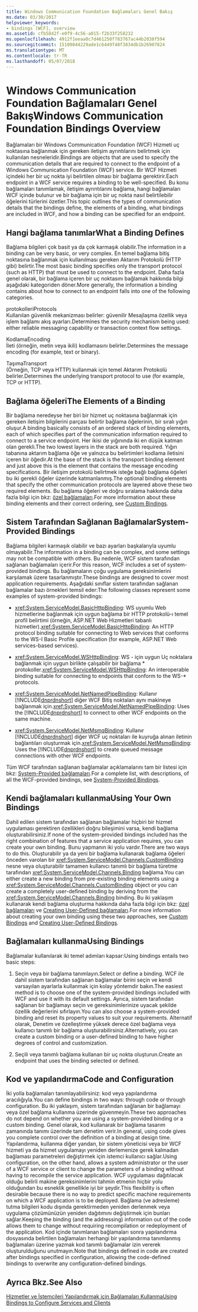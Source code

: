 ```yaml
---
title: Windows Communication Foundation Bağlamaları Genel Bakış
ms.date: 03/30/2017
helpviewer_keywords:
- bindings [WCF], overview
ms.assetid: cfb5842f-e0f9-4c56-a015-f2b33f258232
ms.openlocfilehash: 4912f1eeaa0c7d461250f783767ac44b2038f594
ms.sourcegitcommit: 15109844229ade1c6449f48f3834db1b26907824
ms.translationtype: MT
ms.contentlocale: tr-TR
ms.lasthandoff: 05/07/2018
---
```

# <a name="windows-communication-foundation-bindings-overview"></a><span data-ttu-id="80012-102">Windows Communication Foundation Bağlamaları Genel Bakış</span><span class="sxs-lookup"><span data-stu-id="80012-102">Windows Communication Foundation Bindings Overview</span></span>
<span data-ttu-id="80012-103">Bağlamaları bir Windows Communication Foundation (WCF) Hizmeti uç noktasına bağlanmak için gereken iletişim ayrıntılarını belirtmek için kullanılan nesneleridir.</span><span class="sxs-lookup"><span data-stu-id="80012-103">Bindings are objects that are used to specify the communication details that are required to connect to the endpoint of a Windows Communication Foundation (WCF) service.</span></span> <span data-ttu-id="80012-104">Bir WCF Hizmeti içindeki her bir uç nokta iyi belirtilen olması bir bağlama gerektirir.</span><span class="sxs-lookup"><span data-stu-id="80012-104">Each endpoint in a WCF service requires a binding to be well-specified.</span></span> <span data-ttu-id="80012-105">Bu konu bağlamaları tanımlamak, iletişim ayrıntılarını bağlama, hangi bağlamaları WCF içinde bulunur ve bir bağlama için bir uç nokta nasıl belirtilebilir öğelerini türlerini özetler.</span><span class="sxs-lookup"><span data-stu-id="80012-105">This topic outlines the types of communication details that the bindings define, the elements of a binding, what bindings are included in WCF, and how a binding can be specified for an endpoint.</span></span>  
  
## <a name="what-a-binding-defines"></a><span data-ttu-id="80012-106">Hangi bağlama tanımlar</span><span class="sxs-lookup"><span data-stu-id="80012-106">What a Binding Defines</span></span>  
 <span data-ttu-id="80012-107">Bağlama bilgileri çok basit ya da çok karmaşık olabilir.</span><span class="sxs-lookup"><span data-stu-id="80012-107">The information in a binding can be very basic, or very complex.</span></span> <span data-ttu-id="80012-108">En temel bağlama bitiş noktasına bağlanmak için kullanılması gereken Aktarım Protokolü (HTTP gibi) belirtir.</span><span class="sxs-lookup"><span data-stu-id="80012-108">The most basic binding specifies only the transport protocol (such as HTTP) that must be used to connect to the endpoint.</span></span> <span data-ttu-id="80012-109">Daha fazla genel olarak, bir bağlama içeren bir uç noktasını bağlamak hakkında bilgi aşağıdaki kategoriden döner.</span><span class="sxs-lookup"><span data-stu-id="80012-109">More generally, the information a binding contains about how to connect to an endpoint falls into one of the following categories.</span></span>  
  
 <span data-ttu-id="80012-110">protokolleri</span><span class="sxs-lookup"><span data-stu-id="80012-110">Protocols</span></span>  
 <span data-ttu-id="80012-111">Kullanılan güvenlik mekanizması belirler: güvenilir Mesajlaşma özellik veya işlem bağlamı akış ayarları.</span><span class="sxs-lookup"><span data-stu-id="80012-111">Determines the security mechanism being used: either reliable messaging capability or transaction context flow settings.</span></span>  
  
 <span data-ttu-id="80012-112">Kodlama</span><span class="sxs-lookup"><span data-stu-id="80012-112">Encoding</span></span>  
 <span data-ttu-id="80012-113">İleti (örneğin, metin veya ikili) kodlamasını belirler.</span><span class="sxs-lookup"><span data-stu-id="80012-113">Determines the message encoding (for example, text or binary).</span></span>  
  
 <span data-ttu-id="80012-114">Taşıma</span><span class="sxs-lookup"><span data-stu-id="80012-114">Transport</span></span>  
 <span data-ttu-id="80012-115">(Örneğin, TCP veya HTTP) kullanmak için temel Aktarım Protokolü belirler.</span><span class="sxs-lookup"><span data-stu-id="80012-115">Determines the underlying transport protocol to use (for example, TCP or HTTP).</span></span>  
  
## <a name="the-elements-of-a-binding"></a><span data-ttu-id="80012-116">Bağlama öğeleri</span><span class="sxs-lookup"><span data-stu-id="80012-116">The Elements of a Binding</span></span>  
 <span data-ttu-id="80012-117">Bir bağlama neredeyse her biri bir hizmet uç noktasına bağlanmak için gereken iletişim bilgilerini parçası belirtir bağlama öğelerinin, bir sıralı yığın oluşur.</span><span class="sxs-lookup"><span data-stu-id="80012-117">A binding basically consists of an ordered stack of binding elements, each of which specifies part of the communication information required to connect to a service endpoint.</span></span> <span data-ttu-id="80012-118">Her ikisi de yığınında iki en düşük katman olan gerekli.</span><span class="sxs-lookup"><span data-stu-id="80012-118">The two lowest layers in the stack are both required.</span></span> <span data-ttu-id="80012-119">Yığın tabanına aktarım bağlama öğe ve yalnızca bu belirtimleri kodlama iletisini içeren bir öğedir.</span><span class="sxs-lookup"><span data-stu-id="80012-119">At the base of the stack is the transport binding element and just above this is the element that contains the message encoding specifications.</span></span> <span data-ttu-id="80012-120">Bir iletişim protokolü belirtmek isteğe bağlı bağlama öğeleri bu iki gerekli öğeler üzerinde katmanlanmış.</span><span class="sxs-lookup"><span data-stu-id="80012-120">The optional binding elements that specify the other communication protocols are layered above these two required elements.</span></span> <span data-ttu-id="80012-121">Bu bağlama öğeleri ve doğru sıralama hakkında daha fazla bilgi için bkz: [özel bağlamaları](../../../docs/framework/wcf/extending/custom-bindings.md).</span><span class="sxs-lookup"><span data-stu-id="80012-121">For more information about these binding elements and their correct ordering, see [Custom Bindings](../../../docs/framework/wcf/extending/custom-bindings.md).</span></span>  
  
## <a name="system-provided-bindings"></a><span data-ttu-id="80012-122">Sistem Tarafından Sağlanan Bağlamalar</span><span class="sxs-lookup"><span data-stu-id="80012-122">System-Provided Bindings</span></span>  
 <span data-ttu-id="80012-123">Bağlama bilgileri karmaşık olabilir ve bazı ayarları başkalarıyla uyumlu olmayabilir.</span><span class="sxs-lookup"><span data-stu-id="80012-123">The information in a binding can be complex, and some settings may not be compatible with others.</span></span> <span data-ttu-id="80012-124">Bu nedenle, WCF sistem tarafından sağlanan bağlamaları içerir.</span><span class="sxs-lookup"><span data-stu-id="80012-124">For this reason, WCF includes a set of system-provided bindings.</span></span> <span data-ttu-id="80012-125">Bu bağlamaların çoğu uygulama gereksinimlerini karşılamak üzere tasarlanmıştır.</span><span class="sxs-lookup"><span data-stu-id="80012-125">These bindings are designed to cover most application requirements.</span></span> <span data-ttu-id="80012-126">Aşağıdaki sınıflar sistem tarafından sağlanan bağlamalar bazı örnekleri temsil eder:</span><span class="sxs-lookup"><span data-stu-id="80012-126">The following classes represent some examples of system-provided bindings:</span></span>  
  
-   <span data-ttu-id="80012-127"><xref:System.ServiceModel.BasicHttpBinding>: WS uyumlu Web hizmetlerine bağlanmak için uygun bağlama bir HTTP protokolü-ı temel profil belirtimi (örneğin, ASP.NET Web Hizmetleri tabanlı hizmetler).</span><span class="sxs-lookup"><span data-stu-id="80012-127"><xref:System.ServiceModel.BasicHttpBinding>: An HTTP protocol binding suitable for connecting to Web services that conforms to the WS-I Basic Profile specification (for example, ASP.NET Web services-based services).</span></span>  
  
-   <span data-ttu-id="80012-128"><xref:System.ServiceModel.WSHttpBinding>: WS - için uygun Uç noktalara bağlanmak için uygun birlikte çalışabilir bir bağlama \* protokoller.</span><span class="sxs-lookup"><span data-stu-id="80012-128"><xref:System.ServiceModel.WSHttpBinding>: An interoperable binding suitable for connecting to endpoints that conform to the WS-\* protocols.</span></span>  
  
-   <span data-ttu-id="80012-129"><xref:System.ServiceModel.NetNamedPipeBinding>: Kullanır [!INCLUDE[dnprdnshort](../../../includes/dnprdnshort-md.md)] diğer WCF Bitiş noktaları aynı makineye bağlanmak için.</span><span class="sxs-lookup"><span data-stu-id="80012-129"><xref:System.ServiceModel.NetNamedPipeBinding>: Uses the [!INCLUDE[dnprdnshort](../../../includes/dnprdnshort-md.md)] to connect to other WCF endpoints on the same machine.</span></span>  
  
-   <span data-ttu-id="80012-130"><xref:System.ServiceModel.NetMsmqBinding>: Kullanır [!INCLUDE[dnprdnshort](../../../includes/dnprdnshort-md.md)] diğer WCF uç noktaları ile kuyruğa alınan iletinin bağlantıları oluşturmak için.</span><span class="sxs-lookup"><span data-stu-id="80012-130"><xref:System.ServiceModel.NetMsmqBinding>: Uses the [!INCLUDE[dnprdnshort](../../../includes/dnprdnshort-md.md)] to create queued message connections with other WCF endpoints.</span></span>  
  
 <span data-ttu-id="80012-131">Tüm WCF tarafından sağlanan bağlamalar açıklamalarını tam bir listesi için bkz: [System-Provided bağlamaları](../../../docs/framework/wcf/system-provided-bindings.md).</span><span class="sxs-lookup"><span data-stu-id="80012-131">For a complete list, with descriptions, of all the WCF-provided bindings, see [System-Provided Bindings](../../../docs/framework/wcf/system-provided-bindings.md).</span></span>  
  
## <a name="using-your-own-bindings"></a><span data-ttu-id="80012-132">Kendi bağlamaları kullanma</span><span class="sxs-lookup"><span data-stu-id="80012-132">Using Your Own Bindings</span></span>  
 <span data-ttu-id="80012-133">Dahil edilen sistem tarafından sağlanan bağlamalar hiçbiri bir hizmet uygulaması gerektiren özellikleri doğru bileşimini varsa, kendi bağlama oluşturabilirsiniz.</span><span class="sxs-lookup"><span data-stu-id="80012-133">If none of the system-provided bindings included has the right combination of features that a service application requires, you can create your own binding.</span></span> <span data-ttu-id="80012-134">Bunu yapmanın iki yolu vardır.</span><span class="sxs-lookup"><span data-stu-id="80012-134">There are two ways to do this.</span></span> <span data-ttu-id="80012-135">Oluşturabilir ya da yeni bir bağlama kullanarak bağlama öğeleri önceden varolan bir <xref:System.ServiceModel.Channels.CustomBinding> nesne veya oluşturabilir tamamen kullanıcı tanımlı bir bağlama türetme tarafından <xref:System.ServiceModel.Channels.Binding> bağlama.</span><span class="sxs-lookup"><span data-stu-id="80012-135">You can either create a new binding from pre-existing binding elements using a <xref:System.ServiceModel.Channels.CustomBinding> object or you can create a completely user-defined binding by deriving from the <xref:System.ServiceModel.Channels.Binding> binding.</span></span> <span data-ttu-id="80012-136">Bu iki yaklaşım kullanarak kendi bağlama oluşturma hakkında daha fazla bilgi için bkz: [özel bağlamaları](../../../docs/framework/wcf/extending/custom-bindings.md) ve [Creating User-Defined bağlamaları](../../../docs/framework/wcf/extending/creating-user-defined-bindings.md).</span><span class="sxs-lookup"><span data-stu-id="80012-136">For more information about creating your own binding using these two approaches, see [Custom Bindings](../../../docs/framework/wcf/extending/custom-bindings.md) and [Creating User-Defined Bindings](../../../docs/framework/wcf/extending/creating-user-defined-bindings.md).</span></span>  
  
## <a name="using-bindings"></a><span data-ttu-id="80012-137">Bağlamaları kullanma</span><span class="sxs-lookup"><span data-stu-id="80012-137">Using Bindings</span></span>  
 <span data-ttu-id="80012-138">Bağlamalar kullanılarak iki temel adımları kapsar:</span><span class="sxs-lookup"><span data-stu-id="80012-138">Using bindings entails two basic steps:</span></span>  
  
1.  <span data-ttu-id="80012-139">Seçin veya bir bağlama tanımlayın.</span><span class="sxs-lookup"><span data-stu-id="80012-139">Select or define a binding.</span></span> <span data-ttu-id="80012-140">WCF ile dahil sistem tarafından sağlanan bağlamalar birini seçin ve kendi varsayılan ayarlarla kullanmak için kolay yöntemdir bakın.</span><span class="sxs-lookup"><span data-stu-id="80012-140">The easiest method is to choose one of the system-provided bindings included with WCF and use it with its default settings.</span></span> <span data-ttu-id="80012-141">Ayrıca, sistem tarafından sağlanan bir bağlamayı seçin ve gereksinimlerinize uyacak şekilde özellik değerlerini sıfırlayın.</span><span class="sxs-lookup"><span data-stu-id="80012-141">You can also choose a system-provided binding and reset its property values to suit your requirements.</span></span> <span data-ttu-id="80012-142">Alternatif olarak, Denetim ve özelleştirme yüksek derece özel bağlama veya kullanıcı tanımlı bir bağlama oluşturabilirsiniz.</span><span class="sxs-lookup"><span data-stu-id="80012-142">Alternatively, you can create a custom binding or a user-defined binding to have higher degrees of control and customization.</span></span>  
  
2.  <span data-ttu-id="80012-143">Seçili veya tanımlı bağlama kullanan bir uç nokta oluşturun.</span><span class="sxs-lookup"><span data-stu-id="80012-143">Create an endpoint that uses the binding selected or defined.</span></span>  
  
## <a name="code-and-configuration"></a><span data-ttu-id="80012-144">Kod ve yapılandırma</span><span class="sxs-lookup"><span data-stu-id="80012-144">Code and Configuration</span></span>  
 <span data-ttu-id="80012-145">İki yolla bağlamaları tanımlayabilirsiniz: kod veya yapılandırma aracılığıyla.</span><span class="sxs-lookup"><span data-stu-id="80012-145">You can define bindings in two ways: through code or through configuration.</span></span> <span data-ttu-id="80012-146">Bu iki yaklaşım, sistem tarafından sağlanan bir bağlamayı veya özel bağlama kullanma üzerinde güvenmeyin.</span><span class="sxs-lookup"><span data-stu-id="80012-146">These two approaches do not depend on whether you are using a system-provided binding or a custom binding.</span></span> <span data-ttu-id="80012-147">Genel olarak, kod kullanarak bir bağlama tasarım zamanında tanımı üzerinde tam denetim verir.</span><span class="sxs-lookup"><span data-stu-id="80012-147">In general, using code gives you complete control over the definition of a binding at design time.</span></span> <span data-ttu-id="80012-148">Yapılandırma, kullanma diğer yandan, bir sistem yöneticisi veya bir WCF hizmeti ya da hizmet uygulamayı yeniden derlemenize gerek kalmadan bağlaması parametreleri değiştirmek için istemci kullanıcı sağlar.</span><span class="sxs-lookup"><span data-stu-id="80012-148">Using configuration, on the other hand, allows a system administrator or the user of a WCF service or client to change the parameters of a binding without having to recompile the service application.</span></span> <span data-ttu-id="80012-149">WCF uygulaması dağıtılacak olduğu belirli makine gereksinimlerini tahmin etmenin hiçbir yolu olduğundan bu esneklik genellikle iyi bir şeydir.</span><span class="sxs-lookup"><span data-stu-id="80012-149">This flexibility is often desirable because there is no way to predict specific machine requirements on which a WCF application is to be deployed.</span></span> <span data-ttu-id="80012-150">Bağlama (ve adresleme) tutma bilgileri kodu dışında gerektirmeden yeniden derlenmek veya uygulama çözümünüzün yeniden dağıtımını değiştirmek için bunları sağlar.</span><span class="sxs-lookup"><span data-stu-id="80012-150">Keeping the binding (and the addressing) information out of the code allows them to change without requiring recompilation or redeployment of the application.</span></span> <span data-ttu-id="80012-151">Kod içinde tanımlanan bağlamaları sonra yapılandırma dosyasında belirtilen bağlamaları herhangi bir yapılandırma tanımlanmış bağlamaları üzerine yazmak kod tanımlı bağlamalar izin vererek oluşturulduğunu unutmayın.</span><span class="sxs-lookup"><span data-stu-id="80012-151">Note that bindings defined in code are created after bindings specified in configuration, allowing the code-defined bindings to overwrite any configuration-defined bindings.</span></span>  
  
## <a name="see-also"></a><span data-ttu-id="80012-152">Ayrıca Bkz.</span><span class="sxs-lookup"><span data-stu-id="80012-152">See Also</span></span>  
 [<span data-ttu-id="80012-153">Hizmetler ve İstemcileri Yapılandırmak için Bağlamaları Kullanma</span><span class="sxs-lookup"><span data-stu-id="80012-153">Using Bindings to Configure Services and Clients</span></span>](../../../docs/framework/wcf/using-bindings-to-configure-services-and-clients.md)
